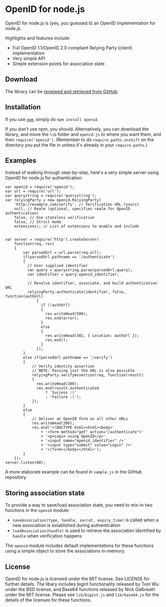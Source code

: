 # OpenID for node.js

OpenID for node.js is (yes, you guessed it) an OpenID implementation for node.js. 

Highlights and features include:

- Full OpenID 1.1/OpenID 2.0 compliant Relying Party (client) implementation
- Very simple API
- Simple extension points for association state

## Download

The library can be [reviewed and retrieved from GitHub](http://github.com/havard/node-openid).

## Installation

If you use [`npm`](http://npmjs.org), simply do `npm install openid`.

If you don't use npm, you should. Alternatively, you can download the library, and move the 
`lib` folder and `openid.js` to where you want them, and then `require('openid')`. 
(Remember to do `require.paths.unshift` on the directory you put the file in unless it's 
already in your `require.paths`.)

## Examples

Instead of walking through step-by-step, here's a very simple server 
using OpenID for node.js for authentication:

    var openid = require('openid');
    var url = require('url');
    var querystring = require('querystring');
    var relyingParty = new openid.RelyingParty(
        'http://example.com/verify', // Verification URL (yours)
        null, // Realm (optional, specifies realm for OpenID authentication)
        false, // Use stateless verification
        false, // Strict mode
        extensions); // List of extensions to enable and include


    var server = require('http').createServer(
        function(req, res)
        {
            var parsedUrl = url.parse(req.url);
            if(parsedUrl.pathname == '/authenticate')
            { 
              // User supplied identifier
              var query = querystring.parse(parsedUrl.query);
              var identifier = query.openid_identifier;

              // Resolve identifier, associate, and build authentication URL
              relyingParty.authenticate(identifier, false, function(authUrl)
                  {
                    if (!authUrl)
                    {
                      res.writeHead(500);
                      res.end(error);
                    }
                    else
                    {
                      res.writeHead(302, { Location: authUrl });
                      res.end();
                    }
                  });
            }
            else if(parsedUrl.pathname == '/verify')
            {
                // Verify identity assertion
                // NOTE: Passing just the URL is also possible
                relyingParty.verifyAssertion(req, function(result)
                {
                  res.writeHead(200);
                  res.end(result.authenticated 
                      ? 'Success :)'
                      : 'Failure :(');
                });
            }
            else
            {
                // Deliver an OpenID form on all other URLs
                res.writeHead(200);
                res.end('<!DOCTYPE html><html><body>'
                    + '<form method="get" action="/authenticate">'
                    + '<p>Login using OpenID</p>'
                    + '<input name="openid_identifier" />'
                    + '<input type="submit" value="Login" />'
                    + '</form></body></html>');
            }
        });
    server.listen(80);

A more elaborate example can be found in `sample.js` in the GitHub repository.

## Storing association state

To provide a way to save/load association state, you need to mix-in two functions in
the `openid` module:

 - `saveAssociation(type, handle, secret, expiry_time)` is called when a new association is established during authentication
 - `loadAssociation(handle)` is used to retrieve the association identified by `handle` when verification happens

The `openid` module includes default implementations for these functions using a simple object to store the associations in-memory.



## License

OpenID for node.js is licensed under the MIT license. See LICENSE for further details. 
The libary includes bigint functionality released by Tom Wu under the BSD license, 
and Base64 functions released by Nick Galbreath under the MIT license. Please see 
`lib/bigint.js` and `lib/base64.js` for the details of the licenses for these functions.
